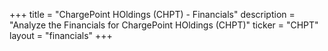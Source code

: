 +++
title = "ChargePoint HOldings (CHPT) - Financials"
description = "Analyze the Financials for ChargePoint HOldings (CHPT)"
ticker = "CHPT"
layout = "financials"
+++

